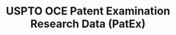 ---
bigquery: https://console.cloud.google.com/bigquery?p=patents-public-data&d=uspto_oce_pair&page=dataset
citation: 'Graham, S. Marco, A., and Miller, A. (2015). “The USPTO Patent Examination
  Research Dataset: A Window on the Process of Patent Examination.”'
contributors: Graham, S. Marco, A., Miller, A.
cost: None
description: The latest version of PatEx (referred to below as the 2020 release) contains
  detailed information on nearly 11.9 million publicly-viewable provisional and non-provisional
  patent applications to the USPTO and over 4.6 million Patent Cooperation Treaty
  (PCT) applications. It is based on data that OCE downloaded from the Patent Examination
  Data System (PEDS) in April, 2021. The PEDS data are sourced from Public PAIR. The
  first time that OCE used PEDS as the basis of PatEx was for the 2019 release. We
  took the PEDS data and organized it into the familiar PatEx data files, which are
  based on the organization of the Public PAIR portal. The data files include information
  on each application’s characteristics, prosecution history, continuation history,
  claims of foreign priority, patent term adjustment history, publication history,
  and correspondence address information.
documentation: 'For the 2019 and later releases, new technical documentation is available
  https://www.uspto.gov/sites/default/files/documents/PatEx-2019-Technical-Doc.pdf


  A document describing the 2014-2017 data sets is available and can be cited as:
  Graham, Stuart J.H. and Marco, Alan C. and Miller, Richard, The USPTO Patent Examination
  Research Dataset: A Window on the Process of Patent Examination (November 30, 2015).
  Available at SSRN: https://ssrn.com/abstract=2702637.'
last_edit: Mon, 04 Apr 2022 19:06:22 GMT
location: https://www.uspto.gov/ip-policy/economic-research/research-datasets/patent-examination-research-dataset-public-pair
maintained_by: EconomicsData@uspto.gov
related_publications: https://ssrn.com/abstract=29956744, https://ssrn.com/abstract=2702637
schema_fields: '[''examiner_id'', ''correspondence_street_line_2'', ''filing_date'',
  ''file_location_date'', ''application_number'', ''patent_issue_date'', ''examiner_name_first'',
  ''correspondence_region_name'', ''inventor_region_code'', ''foreign_parent_id'',
  ''examiner_name_middle'', ''patent_number'', ''correspondence_city'', ''sequence_number'',
  ''disposal_type'', ''inventor_country_name'', ''correspondence_name_line_1'', ''status_code'',
  ''small_entity_indicator'', ''correspondence_country_code'', ''appl_status_code'',
  ''confirm_number'', ''application_type'', ''child_application_number'', ''customer_number'',
  ''invention_title'', ''correspondence_postal_code'', ''event_code'', ''inventor_name_last'',
  ''status_description'', ''examiner_art_unit'', ''examiner_name_last'', ''atty_docket_number'',
  ''wipo_pub_date'', ''correspondence_country_name'', ''application_number_pair'',
  ''child_filing_date'', ''abandon_date'', ''parent_country_code'', ''appl_status_date'',
  ''file_location'', ''correspondence_region_code'', ''inventor_address_type'', ''foreign_parent_date'',
  ''earliest_pgpub_number'', ''correspondence_street_line_1'', ''uspc_subclass'',
  ''recorded_date'', ''inventor_rank'', ''uspc_class'', ''continuation_type'', ''invention_subject_matter'',
  ''correspondence_name_line_2'', ''parent_application_number'', ''inventor_name_first'',
  ''inventor_name_middle'', ''parent_filing_date'', ''aia_first_to_file'', ''inventor_country_code'',
  ''event_description'', ''parent_country'', ''wipo_pub_number'', ''earliest_pgpub_date'']'
shortname: patex
tags:
- patents
- legal
- history
terms_of_use: 'USPTO’s online databases are not designed or intended to be a source
  for bulk downloads of USPTO data when accessed through the website’s interfaces.
  Individuals, companies, IP addresses, or blocks of IP addresses who, in effect,
  deny or decrease service by generating unusually high numbers of database accesses
  (searches, pages, or hits), whether generated manually or in an automated fashion,
  may be denied access to USPTO servers without notice.


  Bulk data products may be separately obtained from the USPTO, either for free or
  at the cost of dissemination. For details, see information on Electronic Bulk Data
  Products: https://www.uspto.gov/learning-and-resources/electronic-bulk-data-products'
title: USPTO OCE Patent Examination Research Data (PatEx)
uuid: 4342caa7-23af-420c-b2f6-6088f133df6a
---